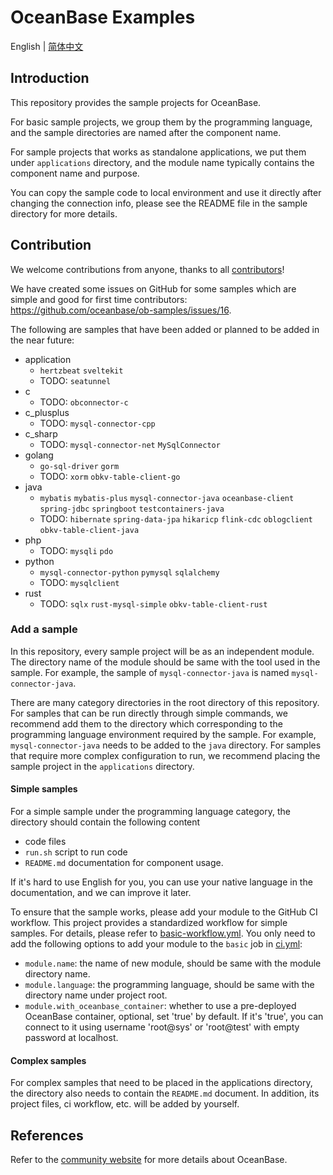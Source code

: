 # OceanBase Examples

English | [简体中文](README-CN.md)

## Introduction

This repository provides the sample projects for OceanBase.

For basic sample projects, we group them by the programming language, and the sample directories are named after the component name.

For sample projects that works as standalone applications, we put them under `applications` directory, and the module name typically contains the component name and purpose.

You can copy the sample code to local environment and use it directly after changing the connection info, please see the README file in the sample directory for more details.

## Contribution

We welcome contributions from anyone, thanks to all [contributors](https://github.com/oceanbase/ob-samples/graphs/contributors)!

We have created some issues on GitHub for some samples which are simple and good for first time contributors: https://github.com/oceanbase/ob-samples/issues/16.

The following are samples that have been added or planned to be added in the near future:

- application
  - `hertzbeat` `sveltekit`
  - TODO: `seatunnel`
- c
  - TODO: `obconnector-c`
- c_plusplus
  - TODO: `mysql-connector-cpp`
- c_sharp
  - TODO: `mysql-connector-net` `MySqlConnector`
- golang
  - `go-sql-driver` `gorm`
  - TODO: `xorm` `obkv-table-client-go`
- java
  - `mybatis` `mybatis-plus` `mysql-connector-java` `oceanbase-client` `spring-jdbc` `springboot` `testcontainers-java`
  - TODO: `hibernate` `spring-data-jpa` `hikaricp` `flink-cdc` `oblogclient` `obkv-table-client-java`
- php
  - TODO: `mysqli` `pdo`
- python
  - `mysql-connector-python` `pymysql` `sqlalchemy`
  - TODO: `mysqlclient`
- rust
  - TODO: `sqlx` `rust-mysql-simple` `obkv-table-client-rust`

### Add a sample

In this repository, every sample project will be as an independent module. The directory name of the module should be same with the tool used in the sample. For example, the sample of `mysql-connector-java` is named `mysql-connector-java`.

There are many category directories in the root directory of this repository. For samples that can be run directly through simple commands, we recommend add them to the directory which corresponding to the programming language environment required by the sample. For example, `mysql-connector-java` needs to be added to the `java` directory. For samples that require more complex configuration to run, we recommend placing the sample project in the `applications` directory.

#### Simple samples

For a simple sample under the programming language category, the directory should contain the following content

- code files
- `run.sh` script to run code
- `README.md` documentation for component usage.

If it's hard to use English for you, you can use your native language in the documentation, and we can improve it later.

To ensure that the sample works, please add your module to the GitHub CI workflow. This project provides a standardized workflow for simple samples. For details, please refer to [basic-workflow.yml](./.github/workflows/basic-workflow.yml). You only need to add the following options to add your module to the `basic` job in [ci.yml](./.github/workflows/ci.yml):

- `module.name`: the name of new module, should be same with the module directory name.
- `module.language`: the programming language, should be same with the directory name under project root.
- `module.with_oceanbase_container`: whether to use a pre-deployed OceanBase container, optional, set 'true' by default. If it's 'true', you can connect to it using username 'root@sys' or 'root@test' with empty password at localhost.

#### Complex samples

For complex samples that need to be placed in the applications directory, the directory also needs to contain the `README.md` document. In addition, its project files, ci workflow, etc. will be added by yourself.

## References

Refer to the [community website](https://open.oceanbase.com) for more details about OceanBase.

